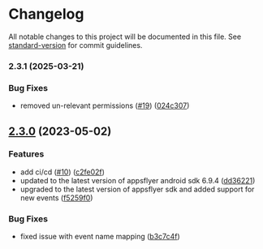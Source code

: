 # Changelog

All notable changes to this project will be documented in this file. See [standard-version](https://github.com/conventional-changelog/standard-version) for commit guidelines.

### 2.3.1 (2025-03-21)


### Bug Fixes

* removed un-relevant permissions ([#19](https://github.com/rudderlabs/rudder-integration-appsflyer-android/issues/19)) ([024c307](https://github.com/rudderlabs/rudder-integration-appsflyer-android/commit/024c307f412715aa7019afcfe42e541fd50363d1))

## [2.3.0](https://github.com/rudderlabs/rudder-integration-appsflyer-android/compare/v0.1.1...v2.3.0) (2023-05-02)


### Features

* add ci/cd ([#10](https://github.com/rudderlabs/rudder-integration-appsflyer-android/issues/10)) ([c2fe02f](https://github.com/rudderlabs/rudder-integration-appsflyer-android/commit/c2fe02fabcce06d2872768cbdb102a7f7fb31984))
* updated to the latest version of appsflyer android sdk 6.9.4 ([dd36221](https://github.com/rudderlabs/rudder-integration-appsflyer-android/commit/dd36221eabb8e278eaa276b15b74186f40895745))
* upgraded to the latest version of appsflyer sdk and added support for new events ([f5259f0](https://github.com/rudderlabs/rudder-integration-appsflyer-android/commit/f5259f0f17618ba9ea51ef1499240736d69d64ae))


### Bug Fixes

* fixed issue with event name mapping ([b3c7c4f](https://github.com/rudderlabs/rudder-integration-appsflyer-android/commit/b3c7c4f679252f7fff5aea9e73969b30867e2618))

